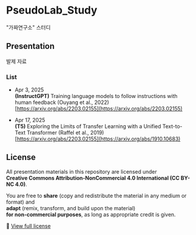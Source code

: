 # PseudoLab_Study
"가짜연구소" 스터디

## Presentation
발제 자료

### List
* Apr 3, 2025    
 **(InstructGPT)** Training language models to follow instructions with human feedback (Ouyang et al., 2022)    
 [https://arxiv.org/abs/2203.02155](https://arxiv.org/abs/2203.02155)

* Apr 17, 2025    
 **(T5)** Exploring the Limits of Transfer Learning with a Unified Text-to-Text Transformer (Raffel et al., 2019)    
 [https://arxiv.org/abs/2203.02155](https://arxiv.org/abs/1910.10683)

## License
All presentation materials in this repository are licensed under  
**Creative Commons Attribution-NonCommercial 4.0 International (CC BY-NC 4.0)**.

You are free to **share** (copy and redistribute the material in any medium or format) and  
**adapt** (remix, transform, and build upon the material)  
**for non-commercial purposes**, as long as appropriate credit is given.

🔗 [View full license](https://creativecommons.org/licenses/by-nc/4.0/)

